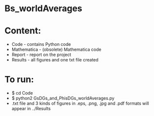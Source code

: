 # Bs_worldAverages

# Content:
- Code - contains Python code
- Mathematica - (obsolete) Mathematica code
- Report - report on the project
- Results - all figures and one txt file created

# To run:
- $ cd Code
- $ python2 GsDGs_and_PhisDGs_worldAverages.py
- .txt file and 3 kinds of figures in .eps, .png, .jpg and .pdf formats will appear in ../Results
